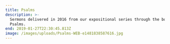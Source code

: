 ```yaml
---
title: Psalms
description: >-
  Sermons delivered in 2016 from our expositional series through the book of
  Psalms.
end: 2019-01-27T22:30:45.813Z
image: /images/uploads/Psalms-WEB-e1481838587616.jpg
---
```


